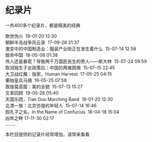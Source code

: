 # 纪录片  
一共400多个纪录片，都是精美的经典  
  
欺世伪火  19-01-20 12:30  
朝鲜半岛战争风云录  17-09-26 21:37  
激变中的中国制造业：服装产业街正在发生着什么  15-07-14 12:58  
致命中国  18-05-08 01:38  
伟人还是暴君？导致两千万国民丧生的男人——斯大林  15-07-24 09:59  
取消独生子女政策后：中国的两难困境  15-07-15 22:45  
大卫战红魔：独家，Human Harvest  17-05-25 04:15  
秦始皇兵马俑  19-05-25 07:58  
敦煌莫高窟：美的全貌  15-07-13 15:27  
文革回顾  19-05-28 05:40  
天国乐团，Tian Guo Marching Band  19-01-20 12:30  
北漂一族：北京彷徨的年轻人  15-07-14 16:46  
假孔子之名，In the Name of Confucius  18-04-18 15:04  
凶年之畔  17-11-30 02:17  
........  
  
本栏目提供的记录片经常增加，请常来看看 
